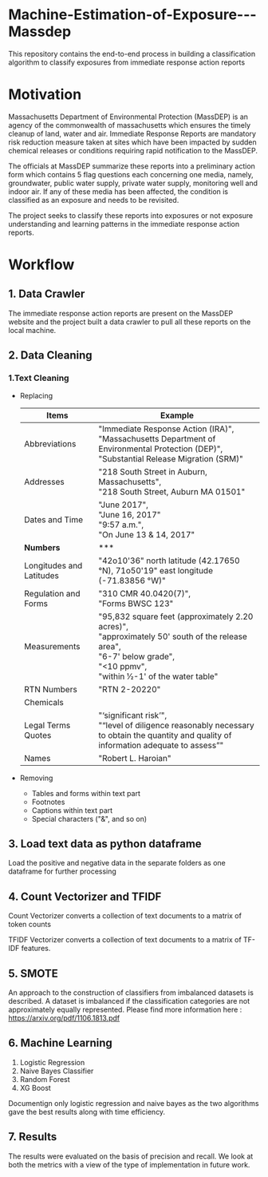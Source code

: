 # Machine-Estimation-of-Exposure---Massdep
This repository contains the end-to-end process in building a classification algorithm to classify exposures from immediate response action reports

# Motivation
Massachusetts Department of Environmental Protection (MassDEP) is an agency of the commonwealth of massachusetts which ensures the timely cleanup of land, water and air. Immediate Response Reports are mandatory risk reduction measure taken at sites which have been impacted by sudden chemical releases or conditions requiring rapid notification to the MassDEP.

The officials at MassDEP summarize these reports into a preliminary action form which contains 5 flag questions each concerning one media, namely, groundwater, public water supply, private water supply, monitoring well and indoor air. If any of these media has been affected, the condition is classified as an exposure and needs to be revisited. 

The project seeks to classify these reports into exposures or not exposure understanding and learning patterns in the immediate response action reports. 

# Workflow

## 1. Data Crawler

The immediate response action reports are present on the MassDEP website and the project built a data crawler to pull all these reports on the local machine. 

## 2. Data Cleaning 

### 1.Text Cleaning
 - Replacing
 
    Items | Example
    ---|---
    Abbreviations | "Immediate Response Action (IRA)", <br>"Massachusetts Department of Environmental Protection (DEP)", <br>"Substantial Release Migration (SRM)"
    Addresses | "218 South Street in Auburn, Massachusetts", <br>"218 South Street, Auburn MA 01501"
    Dates and Time | "June 2017", <br>"June 16, 2017" <br>"9:57 a.m.", <br>"On June 13 & 14, 2017"
    **Numbers** | ***
    Longitudes and Latitudes | "42o10'36" north latitude (42.17650 °N), 71o50'19" east longitude (-71.83856 °W)" 
    Regulation and Forms | "310 CMR 40.0420(7)", <br>"Forms BWSC 123"
    Measurements | "95,832 square feet (approximately 2.20 acres)", <br>"approximately 50' south of the release area", <br>"6-7' below grade", <br>"<10 ppmv", <br>"within 1⁄2-1' of the water table"
    RTN Numbers | "RTN 2-20220"
    Chemicals | 
    Legal Terms Quotes | "‘significant risk’", <br>"“level of diligence reasonably necessary to obtain the quantity and quality of information adequate to assess”"
    Names | "Robert L. Haroian"
    
 - Removing
    * Tables and forms within text part
    * Footnotes
    * Captions within text part
    * Special characters ("&", and so on)

## 3. Load text data as python dataframe

Load the positive and negative data in the separate folders as one dataframe for further processing

## 4. Count Vectorizer and TFIDF 

Count Vectorizer converts a collection of text documents to a matrix of token counts

TFIDF Vectorizer converts a collection of text documents to a matrix of TF-IDF features.

## 5. SMOTE 

An approach to the construction of classifiers from imbalanced datasets is described. A dataset is imbalanced if the classification categories are not approximately equally represented. Please find more information here : https://arxiv.org/pdf/1106.1813.pdf

## 6. Machine Learning

1. Logistic Regression
2. Naive Bayes Classifier
3. Random Forest
4. XG Boost

Documentign only logistic regression and naive bayes as the two algorithms gave the best results along with time efficiency.

## 7. Results

The results were evaluated on the basis of precision and recall. We look at both the metrics with a view of the type of implementation in future work.
